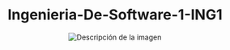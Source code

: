 <h1 align="center">Ingenieria-De-Software-1-ING1</h1>
<p align="center">
  <!-- <img src= "https://media1.tenor.com/m/5ZaqLMiW4BkAAAAd/homer-dynamite.gif" autoplay alt="Descripción de la imagen"> !-->
  <img src= "https://github.com/user-attachments/assets/d9544e1e-5671-47dd-819d-92ac31998cfd" autoplay alt="Descripción de la imagen"> 
</p>
